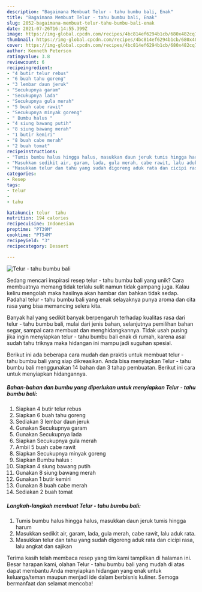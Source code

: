 ```yaml
---
description: "Bagaimana Membuat Telur - tahu bumbu bali, Enak"
title: "Bagaimana Membuat Telur - tahu bumbu bali, Enak"
slug: 2052-bagaimana-membuat-telur-tahu-bumbu-bali-enak
date: 2021-07-26T16:14:55.399Z
image: https://img-global.cpcdn.com/recipes/4bc814ef6294b1cb/680x482cq70/telur-tahu-bumbu-bali-foto-resep-utama.jpg
thumbnail: https://img-global.cpcdn.com/recipes/4bc814ef6294b1cb/680x482cq70/telur-tahu-bumbu-bali-foto-resep-utama.jpg
cover: https://img-global.cpcdn.com/recipes/4bc814ef6294b1cb/680x482cq70/telur-tahu-bumbu-bali-foto-resep-utama.jpg
author: Kenneth Peterson
ratingvalue: 3.8
reviewcount: 6
recipeingredient:
- "4 butir telur rebus"
- "6 buah tahu goreng"
- "3 lembar daun jeruk"
- "Secukupnya garam"
- "Secukupnya lada"
- "Secukupnya gula merah"
- "5 buah cabe rawit"
- "Secukupnya minyak goreng"
- " Bumbu halus "
- "4 siung bawang putih"
- "8 siung bawang merah"
- "1 butir kemiri"
- "8 buah cabe merah"
- "2 buah tomat"
recipeinstructions:
- "Tumis bumbu halus hingga halus, masukkan daun jeruk tumis hingga harum"
- "Masukkan sedikit air, garam, lada, gula merah, cabe rawit, lalu aduk rata."
- "Masukkan telur dan tahu yang sudah digoreng aduk rata dan cicipi rasa, lalu angkat dan sajikan"
categories:
- Resep
tags:
- telur
- 
- tahu

katakunci: telur  tahu 
nutrition: 194 calories
recipecuisine: Indonesian
preptime: "PT39M"
cooktime: "PT54M"
recipeyield: "3"
recipecategory: Dessert

---
```



![Telur - tahu bumbu bali](https://img-global.cpcdn.com/recipes/4bc814ef6294b1cb/680x482cq70/telur-tahu-bumbu-bali-foto-resep-utama.jpg)

Sedang mencari inspirasi resep telur - tahu bumbu bali yang unik? Cara membuatnya memang tidak terlalu sulit namun tidak gampang juga. Kalau keliru mengolah maka hasilnya akan hambar dan bahkan tidak sedap. Padahal telur - tahu bumbu bali yang enak selayaknya punya aroma dan cita rasa yang bisa memancing selera kita.

Banyak hal yang sedikit banyak berpengaruh terhadap kualitas rasa dari telur - tahu bumbu bali, mulai dari jenis bahan, selanjutnya pemilihan bahan segar, sampai cara membuat dan menghidangkannya. Tidak usah pusing jika ingin menyiapkan telur - tahu bumbu bali enak di rumah, karena asal sudah tahu triknya maka hidangan ini mampu jadi suguhan spesial.




Berikut ini ada beberapa cara mudah dan praktis untuk membuat telur - tahu bumbu bali yang siap dikreasikan. Anda bisa menyiapkan Telur - tahu bumbu bali menggunakan 14 bahan dan 3 tahap pembuatan. Berikut ini cara untuk menyiapkan hidangannya.

<!--inarticleads1-->

##### Bahan-bahan dan bumbu yang diperlukan untuk menyiapkan Telur - tahu bumbu bali:

1. Siapkan 4 butir telur rebus
1. Siapkan 6 buah tahu goreng
1. Sediakan 3 lembar daun jeruk
1. Gunakan Secukupnya garam
1. Gunakan Secukupnya lada
1. Siapkan Secukupnya gula merah
1. Ambil 5 buah cabe rawit
1. Siapkan Secukupnya minyak goreng
1. Siapkan  Bumbu halus :
1. Siapkan 4 siung bawang putih
1. Gunakan 8 siung bawang merah
1. Gunakan 1 butir kemiri
1. Gunakan 8 buah cabe merah
1. Sediakan 2 buah tomat




<!--inarticleads2-->

##### Langkah-langkah membuat Telur - tahu bumbu bali:

1. Tumis bumbu halus hingga halus, masukkan daun jeruk tumis hingga harum
1. Masukkan sedikit air, garam, lada, gula merah, cabe rawit, lalu aduk rata.
1. Masukkan telur dan tahu yang sudah digoreng aduk rata dan cicipi rasa, lalu angkat dan sajikan




Terima kasih telah membaca resep yang tim kami tampilkan di halaman ini. Besar harapan kami, olahan Telur - tahu bumbu bali yang mudah di atas dapat membantu Anda menyiapkan hidangan yang enak untuk keluarga/teman maupun menjadi ide dalam berbisnis kuliner. Semoga bermanfaat dan selamat mencoba!
